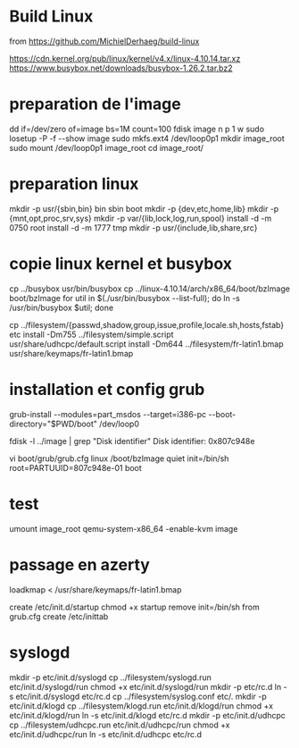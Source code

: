 # Build Linux
from https://github.com/MichielDerhaeg/build-linux

https://cdn.kernel.org/pub/linux/kernel/v4.x/linux-4.10.14.tar.xz
https://www.busybox.net/downloads/busybox-1.26.2.tar.bz2


# preparation de l'image

dd if=/dev/zero of=image bs=1M count=100
fdisk image
n
p
1
w
sudo losetup -P -f --show image
sudo mkfs.ext4 /dev/loop0p1
mkdir image_root
sudo mount /dev/loop0p1 image_root
cd image_root/

# preparation linux   
mkdir -p usr/{sbin,bin} bin sbin boot
mkdir -p {dev,etc,home,lib}
mkdir -p {mnt,opt,proc,srv,sys}
mkdir -p var/{lib,lock,log,run,spool}
install -d -m 0750 root
install -d -m 1777 tmp
mkdir -p usr/{include,lib,share,src}

# copie linux kernel et busybox
cp ../busybox usr/bin/busybox
cp ../linux-4.10.14/arch/x86_64/boot/bzImage boot/bzImage
for util in $(./usr/bin/busybox --list-full); do ln -s /usr/bin/busybox $util; done

cp ../filesystem/{passwd,shadow,group,issue,profile,locale.sh,hosts,fstab} etc
install -Dm755 ../filesystem/simple.script usr/share/udhcpc/default.script
install -Dm644 ../filesystem/fr-latin1.bmap usr/share/keymaps/fr-latin1.bmap

# installation et config grub
grub-install --modules=part_msdos --target=i386-pc --boot-directory="$PWD/boot" /dev/loop0

fdisk -l ../image | grep "Disk identifier" 
Disk identifier: 0x807c948e

vi boot/grub/grub.cfg 
linux /boot/bzImage quiet init=/bin/sh root=PARTUUID=807c948e-01
boot

# test 
umount image_root
qemu-system-x86_64 -enable-kvm image

# passage en azerty 
loadkmap < /usr/share/keymaps/fr-latin1.bmap

create /etc/init.d/startup 
chmod +x startup
remove init=/bin/sh from grub.cfg
create /etc/inittab

# syslogd 
mkdir -p etc/init.d/syslogd
cp ../filesystem/syslogd.run etc/init.d/syslogd/run
chmod +x etc/init.d/syslogd/run
mkdir -p etc/rc.d
ln -s etc/init.d/syslogd etc/rc.d
cp ../filesystem/syslog.conf etc/.
mkdir -p etc/init.d/klogd
cp ../filesystem/klogd.run etc/init.d/klogd/run
chmod +x etc/init.d/klogd/run 
ln -s etc/init.d/klogd etc/rc.d
mkdir -p etc/init.d/udhcpc
cp ../filesystem/udhcpc.run etc/init.d/udhcpc/run
chmod +x etc/init.d/udhcpc/run 
ln -s etc/init.d/udhcpc etc/rc.d

